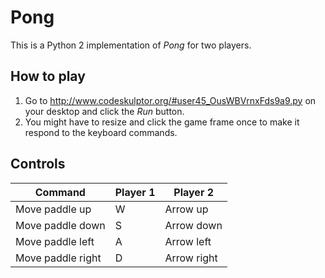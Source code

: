 # Pong

This is a Python 2 implementation of _Pong_ for two players.

## How to play
1. Go to http://www.codeskulptor.org/#user45_OusWBVrnxFds9a9.py on your desktop and click the _Run_ button.
2. You might have to resize and click the game frame once to make it respond to the keyboard commands.

## Controls

|Command|Player 1|Player 2|
|-------|--------|--------|
|Move paddle up|W|Arrow up|
|Move paddle down|S|Arrow down|
|Move paddle left|A|Arrow left|
|Move paddle right|D|Arrow right|
